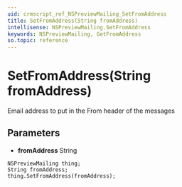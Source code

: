 ```yaml
---
uid: crmscript_ref_NSPreviewMailing_SetFromAddress
title: SetFromAddress(String fromAddress)
intellisense: NSPreviewMailing.SetFromAddress
keywords: NSPreviewMailing, GetFromAddress
so.topic: reference
---
```


# SetFromAddress(String fromAddress)

Email address to put in the From header of the messages

## Parameters

* **fromAddress** String

```crmscript
NSPreviewMailing thing;
String fromAddress;
thing.SetFromAddress(fromAddress);
```

